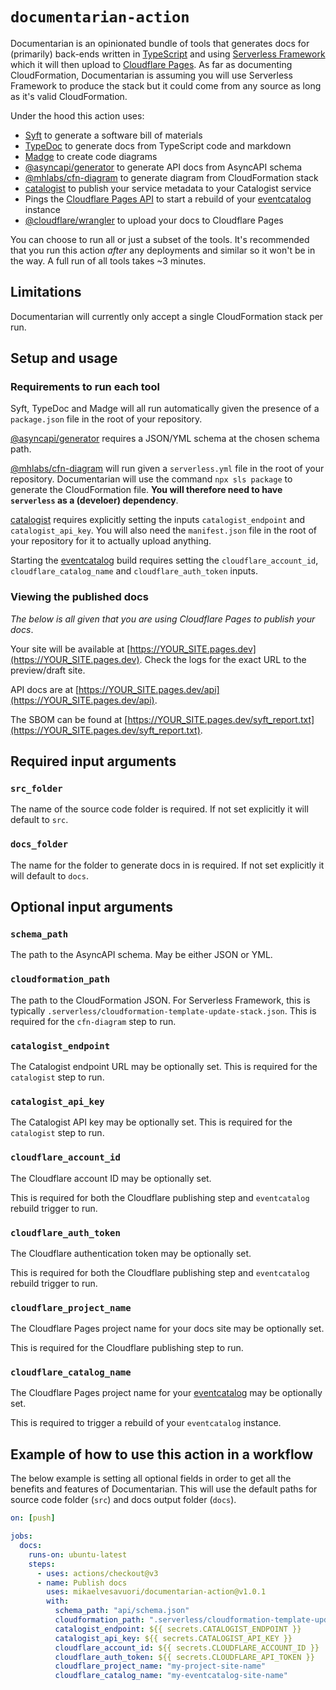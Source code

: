 # `documentarian-action`

Documentarian is an opinionated bundle of tools that generates docs for (primarily) back-ends written in [TypeScript](https://www.typescriptlang.org) and using [Serverless Framework](https://www.serverless.com) which it will then upload to [Cloudflare Pages](https://pages.cloudflare.com). As far as documenting CloudFormation, Documentarian is assuming you will use Serverless Framework to produce the stack but it could come from any source as long as it's valid CloudFormation.

Under the hood this action uses:

- [Syft](https://github.com/anchore/syft) to generate a software bill of materials
- [TypeDoc](https://typedoc.org) to generate docs from TypeScript code and markdown
- [Madge](https://github.com/pahen/madge) to create code diagrams
- [@asyncapi/generator](https://github.com/asyncapi/generator) to generate API docs from AsyncAPI schema
- [@mhlabs/cfn-diagram](https://github.com/mhlabs/cfn-diagram) to generate diagram from CloudFormation stack
- [catalogist](https://github.com/mikaelvesavuori/catalogist) to publish your service metadata to your Catalogist service
- Pings the [Cloudflare Pages API](https://api.cloudflare.com/#pages-project-properties) to start a rebuild of your [eventcatalog](https://github.com/boyney123/eventcatalog) instance
- [@cloudflare/wrangler](https://github.com/cloudflare/wrangler) to upload your docs to Cloudflare Pages

You can choose to run all or just a subset of the tools. It's recommended that you run this action _after_ any deployments and similar so it won't be in the way. A full run of all tools takes ~3 minutes.

## Limitations

Documentarian will currently only accept a single CloudFormation stack per run.

## Setup and usage

### Requirements to run each tool

Syft, TypeDoc and Madge will all run automatically given the presence of a `package.json` file in the root of your repository.

[@asyncapi/generator](https://github.com/asyncapi/generator) requires a JSON/YML schema at the chosen schema path.

[@mhlabs/cfn-diagram](https://github.com/mhlabs/cfn-diagram) will run given a `serverless.yml` file in the root of your repository. Documentarian will use the command `npx sls package` to generate the CloudFormation file. **You will therefore need to have `serverless` as a (develoer) dependency**.

[catalogist](https://github.com/mikaelvesavuori/catalogist) requires explicitly setting the inputs `catalogist_endpoint` and `catalogist_api_key`. You will also need the `manifest.json` file in the root of your repository for it to actually upload anything.

Starting the [eventcatalog](https://github.com/boyney123/eventcatalog) build requires setting the `cloudflare_account_id`, `cloudflare_catalog_name` and `cloudflare_auth_token` inputs.

### Viewing the published docs

_The below is all given that you are using Cloudflare Pages to publish your docs_.

Your site will be available at [https://YOUR_SITE.pages.dev](https://YOUR_SITE.pages.dev). Check the logs for the exact URL to the preview/draft site.

API docs are at [https://YOUR_SITE.pages.dev/api](https://YOUR_SITE.pages.dev/api).

The SBOM can be found at [https://YOUR_SITE.pages.dev/syft_report.txt](https://YOUR_SITE.pages.dev/syft_report.txt).

## Required input arguments

### `src_folder`

The name of the source code folder is required. If not set explicitly it will default to `src`.

### `docs_folder`

The name for the folder to generate docs in is required. If not set explicitly it will default to `docs`.

## Optional input arguments

### `schema_path`

The path to the AsyncAPI schema. May be either JSON or YML.

### `cloudformation_path`

The path to the CloudFormation JSON. For Serverless Framework, this is typically `.serverless/cloudformation-template-update-stack.json`. This is required for the `cfn-diagram` step to run.

### `catalogist_endpoint`

The Catalogist endpoint URL may be optionally set. This is required for the `catalogist` step to run.

### `catalogist_api_key`

The Catalogist API key may be optionally set. This is required for the `catalogist` step to run.

### `cloudflare_account_id`

The Cloudflare account ID may be optionally set.

This is required for both the Cloudflare publishing step and `eventcatalog` rebuild trigger to run.

### `cloudflare_auth_token`

The Cloudflare authentication token may be optionally set.

This is required for both the Cloudflare publishing step and `eventcatalog` rebuild trigger to run.

### `cloudflare_project_name`

The Cloudflare Pages project name for your docs site may be optionally set.

This is required for the Cloudflare publishing step to run.

### `cloudflare_catalog_name`

The Cloudflare Pages project name for your [eventcatalog](https://www.eventcatalog.dev) may be optionally set.

This is required to trigger a rebuild of your `eventcatalog` instance.

## Example of how to use this action in a workflow

The below example is setting all optional fields in order to get all the benefits and features of Documentarian. This will use the default paths for source code folder (`src`) and docs output folder (`docs`).

```yml
on: [push]

jobs:
  docs:
    runs-on: ubuntu-latest
    steps:
      - uses: actions/checkout@v3
      - name: Publish docs
        uses: mikaelvesavuori/documentarian-action@v1.0.1
        with:
          schema_path: "api/schema.json"
          cloudformation_path: ".serverless/cloudformation-template-update-stack.json"
          catalogist_endpoint: ${{ secrets.CATALOGIST_ENDPOINT }}
          catalogist_api_key: ${{ secrets.CATALOGIST_API_KEY }}
          cloudflare_account_id: ${{ secrets.CLOUDFLARE_ACCOUNT_ID }}
          cloudflare_auth_token: ${{ secrets.CLOUDFLARE_API_TOKEN }}
          cloudflare_project_name: "my-project-site-name"
          cloudflare_catalog_name: "my-eventcatalog-site-name"
```
